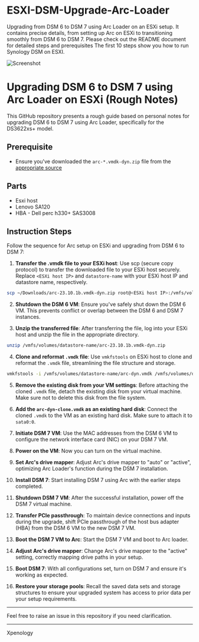 # ESXI-DSM-Upgrade-Arc-Loader
Upgrading from DSM 6 to DSM 7 using Arc Loader on an ESXi setup. It contains precise details, from setting up Arc on ESXi to transitioning smoothly from DSM 6 to DSM 7. Please check out the README document for detailed steps and prerequisites
The first 10 steps show you how to run Synology DSM on ESXI.

![Screenshot](https://i.postimg.cc/Hn9cbNY8/image.png)

# Upgrading DSM 6 to DSM 7 using Arc Loader on ESXi (Rough Notes)

This GitHub repository presents a rough guide based on personal notes for upgrading DSM 6 to DSM 7 using Arc Loader, specifically for the DS3622xs+ model.

## Prerequisite

- Ensure you've downloaded the `arc-*.vmdk-dyn.zip` file from the [appropriate source](https://github.com/AuxXxilium/arc/releases)

## Parts
- Esxi host
- Lenovo SA120
- HBA - Dell perc h330+ SAS3008

## Instruction Steps
Follow the sequence for Arc setup on ESXi and upgrading from DSM 6 to DSM 7:

1. **Transfer the .vmdk file to your ESXi host**: Use scp (secure copy protocol) to transfer the downloaded file to your ESXi host securely. Replace `<ESXi host IP>` and `datastore-name` with your ESXi host IP and datastore name, respectively.
 ```bash
scp ~/Downloads/arc-23.10.1b.vmdk-dyn.zip root@<ESXi host IP>:/vmfs/volumes/datastore-name/
```

2. **Shutdown the DSM 6 VM**: Ensure you've safely shut down the DSM 6 VM. This prevents conflict or overlap between the DSM 6 and DSM 7 instances.

3. **Unzip the transferred file**: After transferring the file, log into your ESXi host and unzip the file in the appropriate directory.
```bash
unzip /vmfs/volumes/datastore-name/arc-23.10.1b.vmdk-dyn.zip
```

4. **Clone and reformat `.vmdk` file**: Use `vmkfstools` on ESXi host to clone and reformat the `.vmdk` file, streamlining the file structure and storage.
```bash
vmkfstools -i /vmfs/volumes/datastore-name/arc-dyn.vmdk /vmfs/volumes/datastore-name/arc-dyn-clone.vmdk -d thin
```

5. **Remove the existing disk from your VM settings**: Before attaching the cloned `.vmdk` file, detach the existing disk from your virtual machine. Make sure not to delete this disk from the file system.

6. **Add the `arc-dyn-clone.vmdk` as an existing hard disk**: Connect the cloned `.vmdk` to the VM as an existing hard disk. Make sure to attach it to `sata0:0`.

7. **Initiate DSM 7 VM**: Use the MAC addresses from the DSM 6 VM to configure the network interface card (NIC) on your DSM 7 VM.

8. **Power on the VM**: Now you can turn on the virtual machine.

9. **Set Arc's drive mapper**: Adjust Arc's drive mapper to "auto" or "active", optimizing Arc Loader's function during the DSM 7 installation.

10. **Install DSM 7**: Start installing DSM 7 using Arc with the earlier steps completed.

11. **Shutdown DSM 7 VM**: After the successful installation, power off the DSM 7 virtual machine.

12. **Transfer PCIe passthrough**: To maintain device connections and inputs during the upgrade, shift PCIe passthrough of the host bus adapter (HBA) from the DSM 6 VM to the new DSM 7 VM.

13. **Boot the DSM 7 VM to Arc**: Start the DSM 7 VM and boot to Arc loader.

14. **Adjust Arc's drive mapper**: Change Arc's drive mapper to the "active" setting, correctly mapping drive paths in your setup.

15. **Boot DSM 7**: With all configurations set, turn on DSM 7 and ensure it's working as expected.

16. **Restore your storage pools**: Recall the saved data sets and storage structures to ensure your upgraded system has access to prior data per your setup requirements.

---

Feel free to raise an issue in this repository if you need clarification.

---

Xpenology
